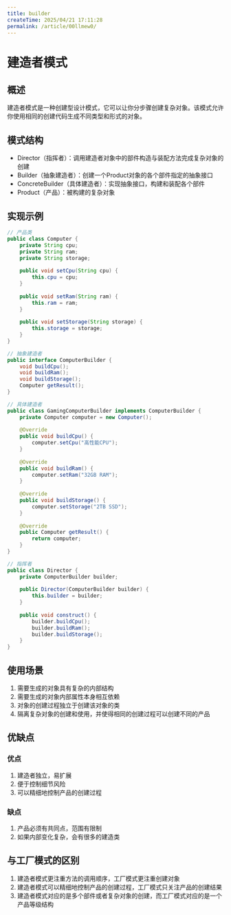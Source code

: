 ```yaml
---
title: builder
createTime: 2025/04/21 17:11:28
permalink: /article/00llmew0/
---
```

# 建造者模式

## 概述

建造者模式是一种创建型设计模式，它可以让你分步骤创建复杂对象。该模式允许你使用相同的创建代码生成不同类型和形式的对象。

## 模式结构

- Director（指挥者）：调用建造者对象中的部件构造与装配方法完成复杂对象的创建
- Builder（抽象建造者）：创建一个Product对象的各个部件指定的抽象接口
- ConcreteBuilder（具体建造者）：实现抽象接口，构建和装配各个部件
- Product（产品）：被构建的复杂对象

## 实现示例

```java
// 产品类
public class Computer {
    private String cpu;
    private String ram;
    private String storage;
    
    public void setCpu(String cpu) {
        this.cpu = cpu;
    }
    
    public void setRam(String ram) {
        this.ram = ram;
    }
    
    public void setStorage(String storage) {
        this.storage = storage;
    }
}

// 抽象建造者
public interface ComputerBuilder {
    void buildCpu();
    void buildRam();
    void buildStorage();
    Computer getResult();
}

// 具体建造者
public class GamingComputerBuilder implements ComputerBuilder {
    private Computer computer = new Computer();
    
    @Override
    public void buildCpu() {
        computer.setCpu("高性能CPU");
    }
    
    @Override
    public void buildRam() {
        computer.setRam("32GB RAM");
    }
    
    @Override
    public void buildStorage() {
        computer.setStorage("2TB SSD");
    }
    
    @Override
    public Computer getResult() {
        return computer;
    }
}

// 指挥者
public class Director {
    private ComputerBuilder builder;
    
    public Director(ComputerBuilder builder) {
        this.builder = builder;
    }
    
    public void construct() {
        builder.buildCpu();
        builder.buildRam();
        builder.buildStorage();
    }
}
```

## 使用场景

1. 需要生成的对象具有复杂的内部结构
2. 需要生成的对象内部属性本身相互依赖
3. 对象的创建过程独立于创建该对象的类
4. 隔离复杂对象的创建和使用，并使得相同的创建过程可以创建不同的产品

## 优缺点

### 优点

1. 建造者独立，易扩展
2. 便于控制细节风险
3. 可以精细地控制产品的创建过程

### 缺点

1. 产品必须有共同点，范围有限制
2. 如果内部变化复杂，会有很多的建造类

## 与工厂模式的区别

1. 建造者模式更注重方法的调用顺序，工厂模式更注重创建对象
2. 建造者模式可以精细地控制产品的创建过程，工厂模式只关注产品的创建结果
3. 建造者模式对应的是多个部件或者复杂对象的创建，而工厂模式对应的是一个产品等级结构